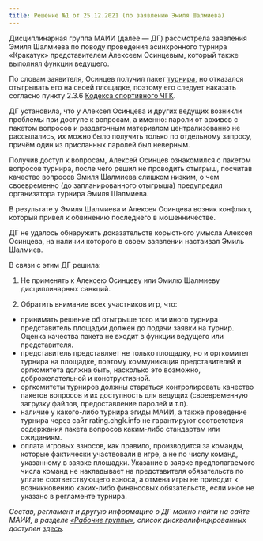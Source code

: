 ```yaml
---
title: Решение №1 от 25.12.2021 (по заявлению Эмиля Шалмиева)
---
```


Дисциплинарная группа МАИИ (далее — ДГ) рассмотрела заявления Эмиля Шалмиева по поводу проведения асинхронного турнира «Кракатук» представителем Алексеем Осинцевым, который также выполнял функции ведущего.

По словам заявителя, Осинцев получил пакет [турнира](https://rating.chgk.info/tournament/7474), но отказался отыгрывать его на своей площадке, поэтому его следует наказать согласно пункту 2.3.6 [Кодекса спортивного ЧГК](https://rating.chgk.info/documents/48.kodeks2020.pdf).

ДГ установила, что у Алексея Осинцева и других ведущих возникли проблемы при доступе к вопросам, а именно: пароли от архивов с пакетом вопросов и раздаточным материалом централизованно не рассылались, их можно было получить только по отдельному запросу, причём один из присланных паролей был неверным.

Получив доступ к вопросам, Алексей Осинцев ознакомился с пакетом вопросов турнира, после чего решил не проводить отыгрыш, посчитав качество вопросов Эмиля Шалмиева слишком низким, о чем своевременно (до запланированного отыгрыша) предупредил организатора турнира Эмиля Шалмиева. 

В результате у Эмиля Шалмиева и Алексея Осинцева возник конфликт, который привел к обвинению последнего в мошенничестве.

ДГ не удалось обнаружить доказательств корыстного умысла Алексея Осинцева, на наличии которого в своем заявлении настаивал Эмиль Шалмиев.

В связи с этим ДГ решила:

1. Не применять к Алексею Осинцеву или Эмилю Шалмиеву дисциплинарных санкций.

2. Обратить внимание всех участников игр, что:
- принимать решение об отыгрыше того или иного турнира представитель площадки должен до подачи заявки на турнир. Оценка качества пакета не входит в функции ведущего или представителя.
- представитель представляет не только площадку, но и оргкомитет турнира на площадке, поэтому коммуникация представителей и оргкомитета должна быть, насколько это возможно, доброжелательной и конструктивной.
- оргкомитеты турниров должны стараться контролировать качество пакетов вопросов и их доступность для ведущих (своевременную загрузку файлов, предоставление паролей и т.п).
- наличие у какого-либо турнира эгиды МАИИ, а также проведение турнира через сайт rating.chgk.info не гарантируют соответствия содержания пакета вопросов каким-либо стандартам или ожиданиям.
- оплата игровых взносов, как правило, производится за команды, которые фактически участвовали в игре, а не по числу команд, указанному в заявке площадки. Указание в заявке предполагаемого числа команд не накладывает на представителя обязательств по уплате соответствующего взноса,  а отмена игры не приводит к возникновению каких-либо финансовых обязательств, если иное не указано в регламенте турнира.

*Состав, регламент и другую информацию о ДГ можно найти на сайте МАИИ, в разделе [«Рабочие группы»](https://www.maii.li/p/who#dg), список дисквалифицированных доступен [здесь](https://www.maii.li/p/disqual).*